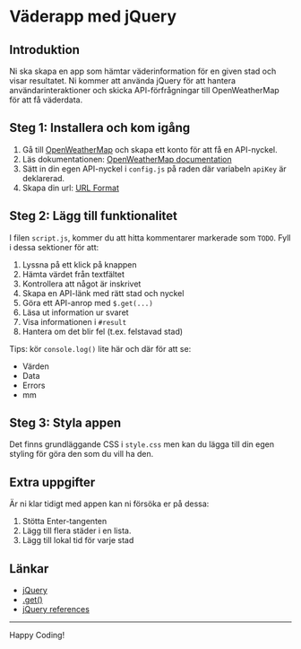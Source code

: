 # Väderapp med jQuery

## Introduktion

Ni ska skapa en app som hämtar väderinformation för en given stad och visar resultatet. Ni kommer att använda jQuery för att hantera användarinteraktioner och skicka API-förfrågningar till OpenWeatherMap för att få väderdata.

## Steg 1: Installera och kom igång

1. Gå till [OpenWeatherMap](https://openweathermap.org/api) och skapa ett konto för att få en API-nyckel.
2. Läs dokumentationen: [OpenWeatherMap documentation](https://openweathermap.org/current)
3. Sätt in din egen API-nyckel i `config.js` på raden där variabeln `apiKey` är deklarerad.
4. Skapa din url: [URL Format](https://openweathermap.org/current#format)

## Steg 2: Lägg till funktionalitet

I filen `script.js`, kommer du att hitta kommentarer markerade som `TODO`. Fyll i dessa sektioner för att:

1. Lyssna på ett klick på knappen
2. Hämta värdet från textfältet
3. Kontrollera att något är inskrivet
4. Skapa en API-länk med rätt stad och nyckel
5. Göra ett API-anrop med `$.get(...)`
6. Läsa ut information ur svaret
7. Visa informationen i `#result` 
8. Hantera om det blir fel (t.ex. felstavad stad)

Tips: kör `console.log()` lite här och där för att se:

- Värden
- Data
- Errors
- mm

## Steg 3: Styla appen

Det finns grundläggande CSS i `style.css` men kan du lägga till din egen styling för göra den som du vill ha den.

## Extra uppgifter

Är ni klar tidigt med appen kan ni försöka er på dessa:

1. Stötta Enter-tangenten
2. Lägg till flera städer i en lista.
3. Lägg till lokal tid för varje stad

## Länkar

* [jQuery](https://www.w3schools.com/jQuery/default.asp)
* [.get()](https://www.w3schools.com/jQuery/ajax_get.asp)
* [jQuery references](https://www.w3schools.com/jQuery/jquery_ref_overview.asp)

---

Happy Coding!
